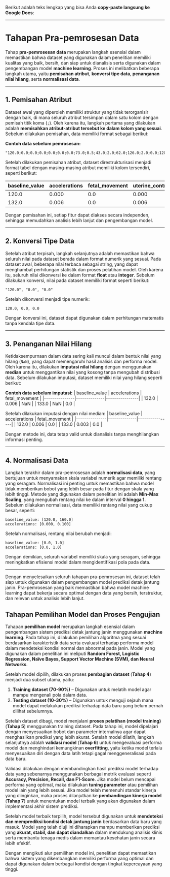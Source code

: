 Berikut adalah teks lengkap yang bisa Anda **copy-paste langsung ke Google Docs**:

---

# **Tahapan Pra-pemrosesan Data**

Tahap **pra-pemrosesan data** merupakan langkah esensial dalam memastikan bahwa dataset yang digunakan dalam penelitian memiliki kualitas yang baik, bersih, dan siap untuk dianalisis serta digunakan dalam pengembangan model **machine learning**. Proses ini melibatkan beberapa langkah utama, yaitu **pemisahan atribut**, **konversi tipe data**, **penanganan nilai hilang**, serta **normalisasi data**.

---

## **1. Pemisahan Atribut**
Dataset awal yang diperoleh memiliki struktur yang tidak terorganisir dengan baik, di mana seluruh atribut tersimpan dalam satu kolom dengan pemisah titik koma (`;`). Oleh karena itu, langkah pertama yang dilakukan adalah **memisahkan atribut-atribut tersebut ke dalam kolom yang sesuai**. Sebelum dilakukan pemisahan, data memiliki format sebagai berikut:

**Contoh data sebelum pemrosesan:**
```
"120.0;0.0;0.0;0.0;0.0;0.0;0.0;73.0;0.5;43.0;2.0;62.0;126.0;2.0;0.0;120.0;137.0;121.0;73.0;1.0;2.0"
```
Setelah dilakukan pemisahan atribut, dataset direstrukturisasi menjadi format tabel dengan masing-masing atribut memiliki kolom tersendiri, seperti berikut:

| baseline_value | accelerations | fetal_movement | uterine_contractions | light_decelerations | severe_decelerations | fetal_health |
|---------------|--------------|----------------|----------------------|----------------------|----------------------|--------------|
| 120.0        | 0.000        | 0.0            | 0.000                | 0.000                | 0.0                  | 2.0          |
| 132.0        | 0.006        | 0.0            | 0.006                | 0.003                | 0.0                  | 1.0          |

Dengan pemisahan ini, setiap fitur dapat diakses secara independen, sehingga memudahkan analisis lebih lanjut dan pengembangan model.

---

## **2. Konversi Tipe Data**
Setelah atribut terpisah, langkah selanjutnya adalah memastikan bahwa seluruh nilai pada dataset berada dalam format numerik yang sesuai. Pada dataset awal, beberapa nilai terbaca sebagai string, yang dapat menghambat perhitungan statistik dan proses pelatihan model. Oleh karena itu, seluruh nilai dikonversi ke dalam format **float** atau **integer**. Sebelum dilakukan konversi, nilai pada dataset memiliki format seperti berikut:
```
"120.0", "0.0", "0.0"
```
Setelah dikonversi menjadi tipe numerik:
```
120.0, 0.0, 0.0
```
Dengan konversi ini, dataset dapat digunakan dalam perhitungan matematis tanpa kendala tipe data.

---

## **3. Penanganan Nilai Hilang**
Ketidaksempurnaan dalam data sering kali muncul dalam bentuk nilai yang hilang (`NaN`), yang dapat memengaruhi hasil analisis dan performa model. Oleh karena itu, dilakukan **imputasi nilai hilang** dengan menggunakan **median** untuk menggantikan nilai yang kosong tanpa mengubah distribusi data. Sebelum dilakukan imputasi, dataset memiliki nilai yang hilang seperti berikut:

**Contoh data sebelum imputasi:**
| baseline_value | accelerations | fetal_movement |
|---------------|--------------|----------------|
| 132.0        | 0.006        | NaN            |
| 133.0        | NaN          | 0.0            |

Setelah dilakukan imputasi dengan nilai median:
| baseline_value | accelerations | fetal_movement |
|---------------|--------------|----------------|
| 132.0        | 0.006        | 0.0            |
| 133.0        | 0.003        | 0.0            |

Dengan metode ini, data tetap valid untuk dianalisis tanpa menghilangkan informasi penting.

---

## **4. Normalisasi Data**
Langkah terakhir dalam pra-pemrosesan adalah **normalisasi data**, yang bertujuan untuk menyamakan skala variabel numerik agar memiliki rentang yang seragam. Normalisasi ini penting untuk memastikan bahwa model tidak memberikan bobot yang lebih besar pada fitur dengan skala yang lebih tinggi. Metode yang digunakan dalam penelitian ini adalah **Min-Max Scaling**, yang mengubah rentang nilai ke dalam interval **0 hingga 1**. Sebelum dilakukan normalisasi, data memiliki rentang nilai yang cukup besar, seperti:
```
baseline_value: [120.0, 160.0]
accelerations: [0.000, 0.100]
```
Setelah normalisasi, rentang nilai berubah menjadi:
```
baseline_value: [0.0, 1.0]
accelerations: [0.0, 1.0]
```
Dengan demikian, seluruh variabel memiliki skala yang seragam, sehingga meningkatkan efisiensi model dalam mengidentifikasi pola pada data.

---

Dengan menyelesaikan seluruh tahapan pra-pemrosesan ini, dataset telah siap untuk digunakan dalam pengembangan model prediksi detak jantung janin. Pra-pemrosesan yang baik memastikan bahwa model machine learning dapat bekerja secara optimal dengan data yang bersih, terstruktur, dan relevan untuk analisis lebih lanjut.

## **Tahapan Pemilihan Model dan Proses Pengujian**  

Tahapan **pemilihan model** merupakan langkah esensial dalam pengembangan sistem prediksi detak jantung janin menggunakan **machine learning**. Pada tahap ini, dilakukan pemilihan algoritma yang sesuai berdasarkan karakteristik data serta evaluasi terhadap performa model dalam mendeteksi kondisi normal dan abnormal pada janin. Model yang digunakan dalam penelitian ini meliputi **Random Forest, Logistic Regression, Naïve Bayes, Support Vector Machine (SVM), dan Neural Networks**.  

Setelah model dipilih, dilakukan proses **pembagian dataset** (**Tahap 4**) menjadi dua subset utama, yaitu:  
1. **Training dataset (70-90%)** – Digunakan untuk melatih model agar mampu mengenali pola dalam data.  
2. **Testing dataset (10-30%)** – Digunakan untuk menguji sejauh mana model dapat melakukan prediksi terhadap data baru yang belum pernah dilihat sebelumnya.  

Setelah dataset dibagi, model menjalani **proses pelatihan (model training)** (**Tahap 5**) menggunakan training dataset. Pada tahap ini, model dipelajari dengan menyesuaikan bobot dan parameter internalnya agar dapat menghasilkan prediksi yang lebih akurat. Setelah model dilatih, langkah selanjutnya adalah **validasi model** (**Tahap 6**) untuk mengevaluasi performa model dan menghindari kemungkinan **overfitting**, yaitu ketika model terlalu menyesuaikan diri dengan data latih tetapi gagal menggeneralisasi pada data baru.  

Validasi dilakukan dengan membandingkan hasil prediksi model terhadap data yang sebenarnya menggunakan berbagai metrik evaluasi seperti **Accuracy, Precision, Recall, dan F1-Score**. Jika model belum mencapai performa yang optimal, maka dilakukan **tuning parameter** atau pemilihan model lain yang lebih sesuai. Jika model telah memenuhi standar kinerja yang diinginkan, maka proses dilanjutkan ke **pembandingan kinerja model** (**Tahap 7**) untuk menentukan model terbaik yang akan digunakan dalam implementasi akhir sistem prediksi.  

Setelah model terbaik terpilih, model tersebut digunakan untuk **mendeteksi dan memprediksi kondisi detak jantung janin** berdasarkan data baru yang masuk. Model yang telah diuji ini diharapkan mampu memberikan prediksi yang **akurat, stabil, dan dapat diandalkan** dalam mendukung analisis klinis serta membantu tenaga medis dalam memantau kesehatan janin secara lebih efektif.  

Dengan mengikuti alur pemilihan model ini, penelitian dapat memastikan bahwa sistem yang dikembangkan memiliki performa yang optimal dan dapat digunakan dalam berbagai kondisi dengan tingkat kepercayaan yang tinggi.

